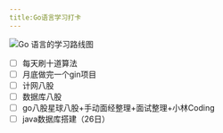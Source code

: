 ```yaml
---
title:Go语言学习打卡
---
```


![Go 语言的学习路线图](https://cdn.tobebetterjavaer.com/tobebetterjavaer/images/xuexiluxian/go-7.jpg)

- [ ] 每天刷十道算法
- [ ] 月底做完一个gin项目
- [ ] 计网八股
- [ ] 数据库八股
- [ ] go八股星球八股+手动面经整理+面试整理+小林Coding
- [ ] java数据库搭建（26日）